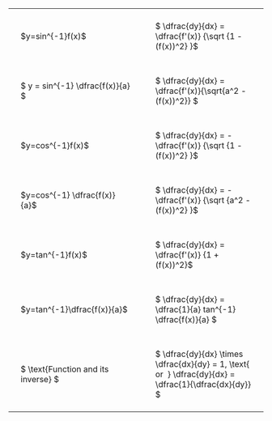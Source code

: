 #  
<br>
<style type="text/css">
#T_5afb3 th.col_heading {
  text-align: left;
  font-size: 1em;
}
#T_5afb3 td {
  text-align: left;
  font-size: 1em;
  padding: 1.5em;
}
#T_5afb3_row0_col0, #T_5afb3_row1_col0, #T_5afb3_row2_col0, #T_5afb3_row3_col0, #T_5afb3_row4_col0, #T_5afb3_row5_col0, #T_5afb3_row6_col0 {
  width: 300px;
  white-space: pre-wrap;
}
#T_5afb3_row0_col1, #T_5afb3_row1_col1, #T_5afb3_row2_col1, #T_5afb3_row3_col1, #T_5afb3_row4_col1, #T_5afb3_row5_col1, #T_5afb3_row6_col1 {
  width: 400px;
  white-space: pre-wrap;
}
</style>
<table id="T_5afb3">
  <thead>
  </thead>
  <tbody>
    <tr>
      <td id="T_5afb3_row0_col0" class="data row0 col0" >$y=sin^{-1}f(x)$</td>
      <td id="T_5afb3_row0_col1" class="data row0 col1" >$ \dfrac{dy}{dx} = \dfrac{f'(x)} {\sqrt {1 - (f(x))^2} }$</td>
    </tr>
    <tr>
      <td id="T_5afb3_row1_col0" class="data row1 col0" >$ y = sin^{-1} \dfrac{f(x)}{a} $</td>
      <td id="T_5afb3_row1_col1" class="data row1 col1" >$ \dfrac{dy}{dx} = \dfrac{f'(x)}{\sqrt{a^2 - (f(x))^2}} $</td>
    </tr>
    <tr>
      <td id="T_5afb3_row2_col0" class="data row2 col0" >$y=cos^{-1}f(x)$</td>
      <td id="T_5afb3_row2_col1" class="data row2 col1" >$ \dfrac{dy}{dx} = - \dfrac{f'(x)} {\sqrt {1 - (f(x))^2} }$</td>
    </tr>
    <tr>
      <td id="T_5afb3_row3_col0" class="data row3 col0" >$y=cos^{-1} \dfrac{f(x)}{a}$</td>
      <td id="T_5afb3_row3_col1" class="data row3 col1" >$ \dfrac{dy}{dx} = - \dfrac{f'(x)} {\sqrt {a^2 - (f(x))^2} }$</td>
    </tr>
    <tr>
      <td id="T_5afb3_row4_col0" class="data row4 col0" >$y=tan^{-1}f(x)$</td>
      <td id="T_5afb3_row4_col1" class="data row4 col1" >$ \dfrac{dy}{dx} = \dfrac{f'(x)} {1 + (f(x))^2}$</td>
    </tr>
    <tr>
      <td id="T_5afb3_row5_col0" class="data row5 col0" >$y=tan^{-1}\dfrac{f(x)}{a}$</td>
      <td id="T_5afb3_row5_col1" class="data row5 col1" >$ \dfrac{dy}{dx} =  \dfrac{1}{a} tan^{-1} \dfrac{f(x)}{a} $</td>
    </tr>
    <tr>
      <td id="T_5afb3_row6_col0" class="data row6 col0" >$ \text{Function and its inverse} $</td>
      <td id="T_5afb3_row6_col1" class="data row6 col1" >$ \dfrac{dy}{dx} \times \dfrac{dx}{dy} = 1, \text{  or  } \dfrac{dy}{dx} = \dfrac{1}{\dfrac{dx}{dy}} $</td>
    </tr>
  </tbody>
</table>
